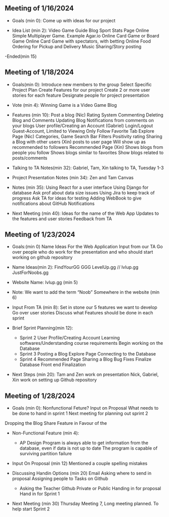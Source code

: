 ## Meeting of 1/16/2024

- Goals (min 0):
  Come up with ideas for our project

- Idea List (min 2):
  Video Game Guide Blog
  Sport Stats Page
  Online Simple Multiplayer Game. Example Agar.io
  Online Card Game or Board Game
  Online Card Game with spectators, with betting
  Online Food Ordering for Pickup and Delivery
  Music Sharing/Story posting

-Ended(min 15)

## Meeting of 1/18/2024

- Goals(min 0):
  Introduce new members to the group
  Select Specific Project Plan
  Create Features for our project
  Create 2 or more user stories for each feature
  Designate people for project presentation

- Vote (min 4):
  Winning Game is a Video Game Blog

- Features (min 10):
  Post a blog (Nic)
  Rating System
  Commenting
  Deleting Blog and Comments
  Updating Blog
  Notifications from comments on your blogs
  User profile/Creating an Account (Gabriel)
  Login/Logout
  Guest-Account, Limited to Viewing Only
  Follow
  Favorite Tab
  Explore Page (Nic)
  Categories, Game
  Search Bar
  Filters
  Positivity rating
  Sharing a Blog with other users (Xin)
  posts to user page
  Will show up as recommended to followers
  Recommended Page (Xin)
  Shows blogs from people you follow
  Shows blogs similar to favorites
  Show blogs related to posts/comments

- Talking to TA Notes(min 32):
  Gabriel, Tam, Xin talking to TA, Tuesday 1-3

- Project Presentation Notes (min 34):
  Zen and Tam
  Canvas

- Notes (min 35):
  Using React for a user interface
  Using Django for database
  Ask prof about data size issues
  Using Jira to keep track of progress
  Ask TA for ideas for testing
  Adding WebBook to give notifications about GitHub Notifications

- Next Meeting (min 40):
  Ideas for the name of the Web App
  Updates to the features and user stories
  Feedback from TA

## Meeting of 1/23/2024

- Goals:(min 0)
  Name Ideas For the Web Application
  Input from our TA
  Go over people who do work for the presentation and who should start working on github repository

- Name Ideas(min 2):
  FindYourGG
  GGG
  LevelUp.gg // lvlup.gg
  JustForNoobs.gg

- Website Name: lvlup.gg  (min 5)

- Note: We want to add the term “Noob” Somewhere in the website (min 6)

- Input From TA (min 8):
  Set in stone our 5 features we want to develop
  Go over user stories
  Discuss what Features should be done in each sprint

- Brief Sprint Planning(min 12):

  - Sprint 2
    User Profile/Creating Account
    Learning softwares/Understanding course requirements
    Begin working on the Database
  - Sprint 3
    Posting a Blog
    Explore Page
    Connecting to the Database
  - Sprint 4
    Recommended Page
    Sharing a Blog
    Bug Fixes
    Finalize Database
    Front end Finalization

- Next Steps (min 20):
  Tam and Zen work on presentation
  Nick, Gabriel, Xin work on setting up Github repository

## Meeting of 1/28/2024

- Goals (min 0):
  Nonfunctional Feture?
  Input on Proposal
  What needs to be done to hand in sprint 1
  Next meeting for planning out sprint 2

Dropping the Blog Share Feature in Favour of the
- Non-Functional Feature (min 4):
  - AP Design
    Program is always able to get information from the database, even if data is not up to date
    The program is capable of surviving partition failure

- Input On Proposal (min 12)
  Mentioned a couple spelling mistakes

- Discussing Handin Options (min 20)
  Email Asking where to send in proposal
  Assigning people to Tasks on Github
  - Asking the Teacher
    Github Private or Public
    Handing in for proposal
    Hand in for Sprint 1

- Next Meeting (min 30)
 Thursday Meeting 7, Long meeting planned. To help start Sprint 2

